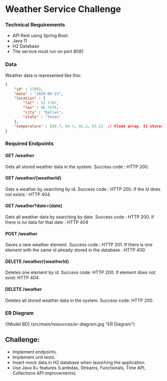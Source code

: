# Weather Service Challenge

### Technical Requirements 

- API Rest using Spring Boot. 
- Java 11
- H2 Database
- The service must run on port 8081. 

### Data

Weather data is represented like this: 

```json
{
    "id" : 37892, 
    "date" : "2020-09-15",
    "location" : {
        "lat" : 32.7767,
        "lon" : 96.7970,
        "city" : "Dallas",
        "state" : "Texas"
    },
    "temperature" : [89.7, 84.3, 91.2, 93.1]  // Float array. It stores temperatures (F°) hour by hour for the current location.
}
```
### Required Endpoints 


#### GET /weather

Gets all stored weather data in the system. Success code : HTTP 200.

#### GET /weather/{weatherId}

Gets a weather by searching by id. Success code : HTTP 200. 
If the id does not exists : HTTP 404. 

#### GET /weather?date={date}

Gets all weather data by searching by date. Success code : HTTP 200.
If there is no data for that date : HTTP 404

#### POST /weather

Saves a new weather element. Success code : HTTP 201.
If there is one element with the same id already stored in the database : HTTP 400. 

#### DELETE /weather/{weatherId}

Deletes one element by id. Success code: HTTP 200. 
If element does not exist: HTTP 404.

#### DELETE /weather

Deletes all stored weather data in the system. Success code: HTTP 200. 

### ER Diagram

![Model BD] (src/main/resources/er-diagram.jpg "ER Diagram")

## Challenge: 

- Implement endpoints. 
- Implement unit tests.
- Insert mock data in H2 database when launching the application. 
- Use Java 8+ features (Lambdas, Streams, Functionals, Time API, Collections API improvements). 






